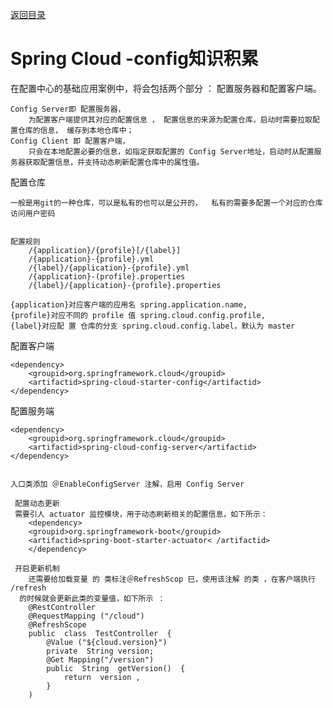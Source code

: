 <p>
    <a href="#" onclick="refreshContent('springcloud')">返回目录</a>
</p>

# Spring Cloud -config知识积累

在配置中心的基础应用案例中，将会包括两个部分 ： 配置服务器和配置客户端。

    Config Server即 配置服务器，
        为配置客户端提供其对应的配置信息 ， 配置信息的来源为配置仓库，启动时需要拉取配置仓库的信息， 缓存到本地仓库中； 
    Config Client 即 配置客户端，
        只会在本地配置必要的信息，如指定获取配置的 Config Server地址，启动时从配置服务器获取配置信息，并支持动态刷新配置仓库中的属性值。

配置仓库

    一般是用git的一种仓库，可以是私有的也可以是公开的，  私有的需要多配置一个对应的仓库访问用户密码
    
    
    配置规则    
        /{application}/{profile}[/{label}]
        /{application}-{profile}.yml
        /{label}/{application}-{profile}.yml 
        /{application}-(profile}.properties
        /{label}/{application}-{profile}.properties 

    {application}对应客户端的应用名 spring.application.name,  
    {profile}对应不同的 profile 值 spring.cloud.config.profile,  
    {label}对应配 置 仓库的分支 spring.cloud.config.label，默认为 master 

配置客户端

    <dependency>
        <groupid>org.springframework.cloud</groupid> 
        <artifactid>spring-cloud-starter-config</artifactid>
    </dependency>

配置服务端

    <dependency> 
        <groupid>org.springframework.cloud</groupid> 
        <artifactid>spring-cloud-config-server</artifactid> 
    </dependency> 


    入口类添加 ＠EnableConfigServer 注解，启用 Config Server 
    
     配置动态更新
     需要引人 actuator 监控模块，用于动态刷新相关的配置信息，如下所示：
        <dependency> 
        <groupid>org.springframework-boot</groupid> 
        <artifactid>spring-boot-starter-actuator< /artifactid>
        </dependency> 

     开启更新机制
        还需要给加载变量 的 类标注＠RefreshScop 巳，使用该注解 的类 ，在客户端执行 /refresh
      的时候就会更新此类的变量值，如下所示 ：
        @RestController 
        @RequestMapping ("/cloud") 
        @RefreshScope 
        public  class  TestController  { 
            @Value ("${cloud.version}") 
            private  String version; 
            @Get Mapping("/version")
            public  String  getVersion()  { 
                return  version , 
            }
        )    
